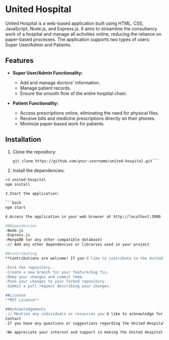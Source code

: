 # United Hospital

United Hospital is a web-based application built using HTML, CSS, JavaScript, Node.js, and Express.js. It aims to streamline the consultancy work of a hospital and manage all activities online, reducing the reliance on paper-based processes. The application supports two types of users: Super User/Admin and Patients.

## Features

- **Super User/Admin Functionality:**
  - Add and manage doctors' information.
  - Manage patient records.
  - Ensure the smooth flow of the entire hospital chain.

- **Patient Functionality:**
  - Access prescriptions online, eliminating the need for physical files.
  - Receive bills and medicine prescriptions directly on their phones.
  - Minimize paper-based work for patients.

## Installation

1. Clone the repository:

   ```bash
   git clone https://github.com/your-username/united-hospital.git```

2. Install the dependencies:

  ```bash
  cd united-hospital
  npm install

3.Start the application:

  ```bash
  npm start

4.Access the application in your web browser at http://localhost:3000

##Dependencies
-Node.js
-Express.js
-MongoDB (or any other compatible database)
-// Add any other dependencies or libraries used in your project

##Contributing
**Contributions are welcome! If you'd like to contribute to the United Hospital project, please follow these steps:**

-Fork the repository.
-Create a new branch for your feature/bug fix.
-Make your changes and commit them.
-Push your changes to your forked repository.
-Submit a pull request describing your changes.

##License
**MIT License**

##Acknowledgements
-// Mention any individuals or resources you'd like to acknowledge for their contributions or inspiration.
Contact
-If you have any questions or suggestions regarding the United Hospital project, please feel free to reach out to us at ysabhishekmishra@gmail.com

-We appreciate your interest and support in making the United Hospital project a success!
